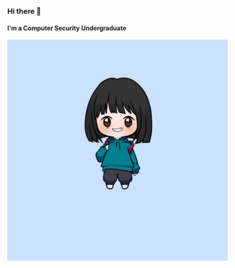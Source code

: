 ### Hi there 👋
#### I'm a Computer Security Undergraduate

![Cat](https://github.com/Mewni/Mewni/blob/master/Images/fb886edb716092d06b41bf72ec586a57.jpg)


<!--
**Mewni/Mewni** is a ✨ _special_ ✨ repository because its `README.md` (this file) appears on your GitHub profile.

Here are some ideas to get you started:

- 🔭 I’m currently working on ...
- 🌱 I’m currently learning ...
- 👯 I’m looking to collaborate on ...
- 🤔 I’m looking for help with ...
- 💬 Ask me about ...
- 📫 How to reach me: ...
- 😄 Pronouns: ...
- ⚡ Fun fact: ...
-->
